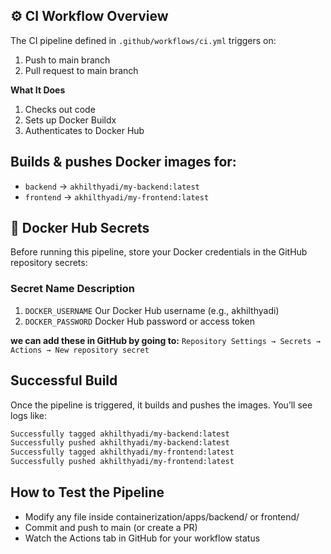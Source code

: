 ## ⚙️ CI Workflow Overview

The CI pipeline defined in `.github/workflows/ci.yml` triggers on:
1. Push to main branch
2. Pull request to main branch

**What It Does**
1. Checks out code
2. Sets up Docker Buildx
3. Authenticates to Docker Hub

## Builds & pushes Docker images for:

- `backend` → `akhilthyadi/my-backend:latest`
- `frontend` → `akhilthyadi/my-frontend:latest`

## 🔐 Docker Hub Secrets
Before running this pipeline, store your Docker credentials in the GitHub repository secrets:

### Secret Name	Description
1. `DOCKER_USERNAME`	Our Docker Hub username (e.g., akhilthyadi)
2. `DOCKER_PASSWORD`	Docker Hub password or access token

**we can add these in GitHub by going to:**
`Repository Settings → Secrets → Actions → New repository secret`

## Successful Build
Once the pipeline is triggered, it builds and pushes the images. You’ll see logs like:

```bash
Successfully tagged akhilthyadi/my-backend:latest
Successfully pushed akhilthyadi/my-backend:latest
Successfully tagged akhilthyadi/my-frontend:latest
Successfully pushed akhilthyadi/my-frontend:latest
```

## How to Test the Pipeline
- Modify any file inside containerization/apps/backend/ or frontend/
- Commit and push to main (or create a PR)
- Watch the Actions tab in GitHub for your workflow status

